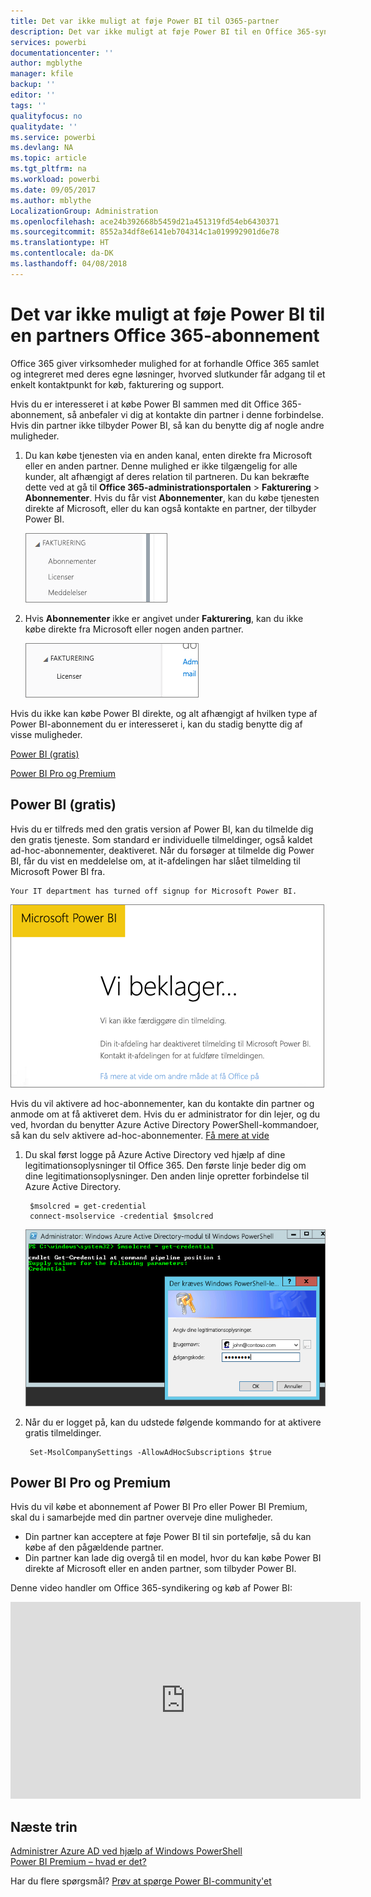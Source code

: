 ```yaml
---
title: Det var ikke muligt at føje Power BI til O365-partner
description: Det var ikke muligt at føje Power BI til en Office 365-syndikeringspartner. Den syndikerede model er en indkøbsmodel, der bruges af Office 365.
services: powerbi
documentationcenter: ''
author: mgblythe
manager: kfile
backup: ''
editor: ''
tags: ''
qualityfocus: no
qualitydate: ''
ms.service: powerbi
ms.devlang: NA
ms.topic: article
ms.tgt_pltfrm: na
ms.workload: powerbi
ms.date: 09/05/2017
ms.author: mblythe
LocalizationGroup: Administration
ms.openlocfilehash: ace24b392668b5459d21a451319fd54eb6430371
ms.sourcegitcommit: 8552a34df8e6141eb704314c1a019992901d6e78
ms.translationtype: HT
ms.contentlocale: da-DK
ms.lasthandoff: 04/08/2018
---
```

# <a name="unable-to-add-power-bi-to-office-365-partner-subscription"></a>Det var ikke muligt at føje Power BI til en partners Office 365-abonnement
Office 365 giver virksomheder mulighed for at forhandle Office 365 samlet og integreret med deres egne løsninger, hvorved slutkunder får adgang til et enkelt kontaktpunkt for køb, fakturering og support.

Hvis du er interesseret i at købe Power BI sammen med dit Office 365-abonnement, så anbefaler vi dig at kontakte din partner i denne forbindelse. Hvis din partner ikke tilbyder Power BI, så kan du benytte dig af nogle andre muligheder.

1. Du kan købe tjenesten via en anden kanal, enten direkte fra Microsoft eller en anden partner. Denne mulighed er ikke tilgængelig for alle kunder, alt afhængigt af deres relation til partneren. Du kan bekræfte dette ved at gå til **Office 365-administrationsportalen** > **Fakturering** > **Abonnementer**. Hvis du får vist **Abonnementer**, kan du købe tjenesten direkte af Microsoft, eller du kan også kontakte en partner, der tilbyder Power BI.
   
    ![](media/service-admin-syndication-partner/billingsub.png)
2. Hvis **Abonnementer** ikke er angivet under **Fakturering**, kan du ikke købe direkte fra Microsoft eller nogen anden partner. 
   
   ![](media/service-admin-syndication-partner/billing.png)

Hvis du ikke kan købe Power BI direkte, og alt afhængigt af hvilken type af Power BI-abonnement du er interesseret i, kan du stadig benytte dig af visse muligheder.

[Power BI (gratis)](#power-bi-free)

[Power BI Pro og Premium](#power-bi-pro)

## <a name="power-bi-free"></a>Power BI (gratis)
Hvis du er tilfreds med den gratis version af Power BI, kan du tilmelde dig den gratis tjeneste. Som standard er individuelle tilmeldinger, også kaldet ad-hoc-abonnementer, deaktiveret. Når du forsøger at tilmelde dig Power BI, får du vist en meddelelse om, at it-afdelingen har slået tilmelding til Microsoft Power BI fra.

    Your IT department has turned off signup for Microsoft Power BI.

![](media/service-admin-syndication-partner/sorry.png)

Hvis du vil aktivere ad hoc-abonnementer, kan du kontakte din partner og anmode om at få aktiveret dem. Hvis du er administrator for din lejer, og du ved, hvordan du benytter Azure Active Directory PowerShell-kommandoer, så kan du selv aktivere ad-hoc-abonnementer. [Få mere at vide](https://technet.microsoft.com/library/jj151815.aspx)

1. Du skal først logge på Azure Active Directory ved hjælp af dine legitimationsoplysninger til Office 365. Den første linje beder dig om dine legitimationsoplysninger. Den anden linje opretter forbindelse til Azure Active Directory.
   
        $msolcred = get-credential
        connect-msolservice -credential $msolcred
   
    ![](media/service-admin-syndication-partner/aad-signin.png)
2. Når du er logget på, kan du udstede følgende kommando for at aktivere gratis tilmeldinger.
   
        Set-MsolCompanySettings -AllowAdHocSubscriptions $true

## <a name="power-bi-pro-and-premium"></a>Power BI Pro og Premium
Hvis du vil købe et abonnement af Power BI Pro eller Power BI Premium, skal du i samarbejde med din partner overveje dine muligheder.

* Din partner kan acceptere at føje Power BI til sin portefølje, så du kan købe af den pågældende partner.
* Din partner kan lade dig overgå til en model, hvor du kan købe Power BI direkte af Microsoft eller en anden partner, som tilbyder Power BI.

Denne video handler om Office 365-syndikering og køb af Power BI:

<iframe width="560" height="315" src="https://www.youtube.com/embed/C357phT94A8" frameborder="0" allowfullscreen></iframe>

## <a name="next-steps"></a>Næste trin
[Administrer Azure AD ved hjælp af Windows PowerShell](https://technet.microsoft.com/library/jj151815.aspx)  
[Power BI Premium – hvad er det?](service-premium.md)

Har du flere spørgsmål? [Prøv at spørge Power BI-community'et](http://community.powerbi.com/)

